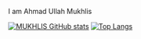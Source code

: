 I am Ahmad Ullah Mukhlis


[![MUKHLIS GitHub stats](https://github-readme-stats.vercel.app/api?username=ahmadullahmukhlis)](https://github.com/ahmadullahmukhlis/github-readme-stats)
[![Top Langs](https://github-readme-stats.vercel.app/api/top-langs/?username=ahmadullahmukhlis&layout=compact)](https://github.com/anuraghazra/github-readme-stats)





